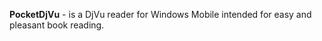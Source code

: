 **PocketDjVu** - is a DjVu reader for Windows Mobile intended for easy and pleasant book reading.






